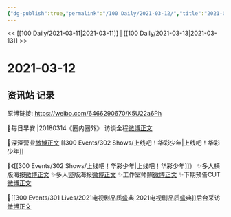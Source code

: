 ```yaml
---
{"dg-publish":true,"permalink":"/100 Daily/2021-03-12/","title":"2021-03-12","created":"2023-04-09T14:54:58.889+08:00","updated":"2023-04-09T14:55:34.962+08:00"}
---
```



<< [[100 Daily/2021-03-11\|2021-03-11]] | [[100 Daily/2021-03-13\|2021-03-13]] >>

# 2021-03-12

## 资讯站 记录

原博链接: https://weibo.com/6466290670/K5U22a6Ph

🌟每日早安 |20180314《圈内圈外》
访谈全程[微博正文](https://m.weibo.cn/6466290670/4613844280017405)

🌟深深营业[微博正文](https://m.weibo.cn/6466290670/4614010450219268) [[300 Events/302 Shows/上线吧！华彩少年\|上线吧！华彩少年]]

🌟《[[300 Events/302 Shows/上线吧！华彩少年\|上线吧！华彩少年]]》
✨多人横版海报[微博正文](https://m.weibo.cn/6466290670/4613875904811046)
✨多人竖版海报[微博正文](https://m.weibo.cn/6466290670/4613882491178100)
✨工作室帅照[微博正文](https://m.weibo.cn/6466290670/4614039444919110)
✨下期预告CUT[微博正文](https://m.weibo.cn/6466290670/4614068377751480)

🌟[[300 Events/301 Lives/2021电视剧品质盛典\|2021电视剧品质盛典]]后台采访[微博正文](https://m.weibo.cn/6466290670/4614009523014166)
